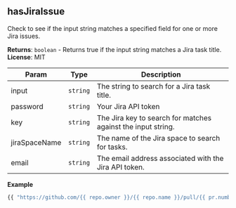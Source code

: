 <a name="module_hasJiraIssue"></a>

## hasJiraIssue
Check to see if the input string matches a specified field for one or more Jira issues.

**Returns**: <code>boolean</code> - Returns true if the input string matches a Jira task title.  
**License**: MIT  

| Param         | Type                | Description                                                  |
| ------------- | ------------------- | ------------------------------------------------------------ |
| input         | <code>string</code> | The string to search for a Jira task title.                  |
| password      | <code>string</code> | Your Jira API token                                          |
| key           | <code>string</code> | The Jira key to search for matches against the input string. |
| jiraSpaceName | <code>string</code> | The name of the Jira space to search for tasks.              |
| email         | <code>string</code> | The email address associated with the Jira API token.        |

**Example**  
```js
{{ "https://github.com/{{ repo.owner }}/{{ repo.name }}/pull/{{ pr.number }}" | hasJiraIssue(password, key, jiraSpaceName, email) }}
```
